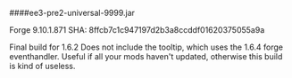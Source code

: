 ####ee3-pre2-universal-9999.jar

Forge 9.10.1.871
SHA: 8ffcb7c1c947197d2b3a8ccddf01620375055a9a

Final build for 1.6.2
Does not include the tooltip, which uses the 1.6.4 forge eventhandler.
Useful if all your mods haven't updated, otherwise this build is kind of useless.
